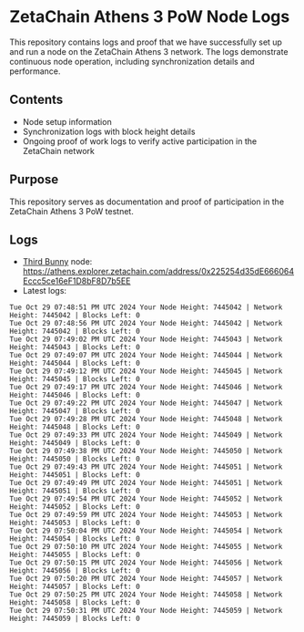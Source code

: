 # ZetaChain Athens 3 PoW Node Logs
This repository contains logs and proof that we have successfully set up and run a node on the ZetaChain Athens 3 network. The logs demonstrate continuous node operation, including synchronization details and performance.

## Contents
- Node setup information
- Synchronization logs with block height details
- Ongoing proof of work logs to verify active participation in the ZetaChain network

## Purpose
This repository serves as documentation and proof of participation in the ZetaChain Athens 3 PoW testnet.

## Logs

- [Third Bunny](https://thirdbunny.xyz/) node: https://athens.explorer.zetachain.com/address/0x225254d35dE666064Eccc5ce16eF1D8bF8D7b5EE
- Latest logs:
```
Tue Oct 29 07:48:51 PM UTC 2024 Your Node Height: 7445042 | Network Height: 7445042 | Blocks Left: 0
Tue Oct 29 07:48:56 PM UTC 2024 Your Node Height: 7445042 | Network Height: 7445042 | Blocks Left: 0
Tue Oct 29 07:49:02 PM UTC 2024 Your Node Height: 7445043 | Network Height: 7445043 | Blocks Left: 0
Tue Oct 29 07:49:07 PM UTC 2024 Your Node Height: 7445044 | Network Height: 7445044 | Blocks Left: 0
Tue Oct 29 07:49:12 PM UTC 2024 Your Node Height: 7445045 | Network Height: 7445045 | Blocks Left: 0
Tue Oct 29 07:49:17 PM UTC 2024 Your Node Height: 7445046 | Network Height: 7445046 | Blocks Left: 0
Tue Oct 29 07:49:22 PM UTC 2024 Your Node Height: 7445047 | Network Height: 7445047 | Blocks Left: 0
Tue Oct 29 07:49:28 PM UTC 2024 Your Node Height: 7445048 | Network Height: 7445048 | Blocks Left: 0
Tue Oct 29 07:49:33 PM UTC 2024 Your Node Height: 7445049 | Network Height: 7445049 | Blocks Left: 0
Tue Oct 29 07:49:38 PM UTC 2024 Your Node Height: 7445050 | Network Height: 7445050 | Blocks Left: 0
Tue Oct 29 07:49:43 PM UTC 2024 Your Node Height: 7445051 | Network Height: 7445051 | Blocks Left: 0
Tue Oct 29 07:49:49 PM UTC 2024 Your Node Height: 7445051 | Network Height: 7445051 | Blocks Left: 0
Tue Oct 29 07:49:54 PM UTC 2024 Your Node Height: 7445052 | Network Height: 7445052 | Blocks Left: 0
Tue Oct 29 07:49:59 PM UTC 2024 Your Node Height: 7445053 | Network Height: 7445053 | Blocks Left: 0
Tue Oct 29 07:50:04 PM UTC 2024 Your Node Height: 7445054 | Network Height: 7445054 | Blocks Left: 0
Tue Oct 29 07:50:10 PM UTC 2024 Your Node Height: 7445055 | Network Height: 7445055 | Blocks Left: 0
Tue Oct 29 07:50:15 PM UTC 2024 Your Node Height: 7445056 | Network Height: 7445056 | Blocks Left: 0
Tue Oct 29 07:50:20 PM UTC 2024 Your Node Height: 7445057 | Network Height: 7445057 | Blocks Left: 0
Tue Oct 29 07:50:25 PM UTC 2024 Your Node Height: 7445058 | Network Height: 7445058 | Blocks Left: 0
Tue Oct 29 07:50:31 PM UTC 2024 Your Node Height: 7445059 | Network Height: 7445059 | Blocks Left: 0
```
